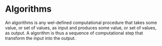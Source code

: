 # Algorithms

An algorithms is any wel-defined computational procedure that takes some value, or set of values, as input and produces some value, or set of values, as output. A algorithm is thus a sequence of computational step that transform the input into the output.
